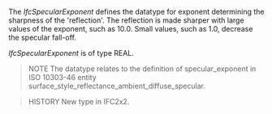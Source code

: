 The _IfcSpecularExponent_ defines the datatype for exponent determining the sharpness of the 'reflection'. The reflection is made sharper with large values of the exponent, such as 10.0. Small values, such as 1.0, decrease the specular fall-off.

<!-- end of short definition -->


_IfcSpecularExponent_ is of type REAL.

> NOTE The datatype relates to the definition of specular_exponent in ISO 10303-46 entity surface_style_reflectance_ambient_diffuse_specular.

> HISTORY New type in IFC2x2.
